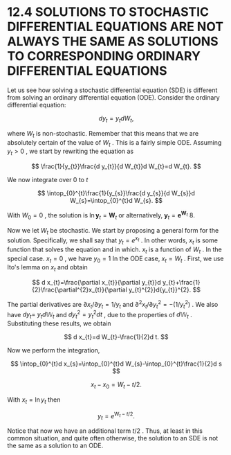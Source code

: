 # 12.4 SOLUTIONS TO STOCHASTIC DIFFERENTIAL EQUATIONS ARE NOT ALWAYS THE SAME AS SOLUTIONS TO CORRESPONDING ORDINARY DIFFERENTIAL EQUATIONS

Let us see how solving a stochastic differential equation (SDE) is different from solving an ordinary differential equation (ODE). Consider the ordinary differential equation:

$$
d y_{t}=y_{t}d W_{t},
$$

where $\mathbf{}\mathbf{}{W}_{t}$ is non-stochastic. Remember that this means that we are absolutely certain of the value of $\mathbf{}\mathbf{}{W}_{t}$ . This is a fairly simple ODE. Assuming $y_{t}>0$ , we start by rewriting the equation as

$$
\frac{1}{y_{t}}\frac{d y_{t}}{d W_{t}}d W_{t}=d W_{t}.
$$

We now integrate over 0 to $t$

$$
\intop_{0}^{t}\frac{1}{y_{s}}\frac{d y_{s}}{d W_{s}}d W_{s}=\intop_{0}^{t}d W_{s}.
$$

With $W_{0}=0$ , the solution is $\ln{\boldsymbol{y}_{t}^{}}=\boldsymbol{W}_{t}$ or alternatively, $\boldsymbol{y}_{t}=\boldsymbol{e}^{\boldsymbol{W}_{t}}$ 8.

Now we let $\mathbf{}\mathbf{}{W}_{t}$ be stochastic. We start by proposing a general form for the solution. Specifically, we shall say that $y_{t}=e^{x_{t}}$ . In other words, $x_{t}$ is some function that solves the equation and in which. $x_{t}$ is a function of $\mathbf{}\mathbf{}{W}_{t}$ . In the special case. $x_{t}=0$ , we have $y_{0}=1$ In the ODE case, $x_{t}=W_{t}$ . First, we use Ito's lemma on $x_{t}$ and obtain

$$
d x_{t}=\frac{\partial x_{t}}{\partial y_{t}}d y_{t}+\frac{1}{2}\frac{\partial^{2}x_{t}}{\partial y_{t}^{2}}d{y_{t}}^{2}.
$$

The partial derivatives are $\partial x_{t}/\partial y_{t}=1/y_{t}$ and $\partial^{2}x_{t}/\partial y_{t}^{2}=-(1/y_{t}^{2})$ . We also have $d y_{t}=$ $y_{t}d\mathbb{W}_{t}$ and $d y_{t}^{2}=y_{t}^{2}d t$ , due to the properties of $d\mathbb{W}_{t}$ . Substituting these results, we obtain

$$
d x_{t}=d W_{t}-\frac{1}{2}d t.
$$

Now we perform the integration,

$$
\intop_{0}^{t}d x_{s}=\intop_{0}^{t}d W_{s}-\intop_{0}^{t}\frac{1}{2}d s
$$

$$
x_{t}-x_{0}=W_{t}-t/2.
$$

With $x_{t}=\ln y_{t}$ then

$$
y_{t}=e^{\mathrm{W}_{t}-t/2}.
$$

Notice that now we have an additional term $t/2$ . Thus, at least in this common situation, and quite often otherwise, the solution to an SDE is not the same as a solution to an ODE.

